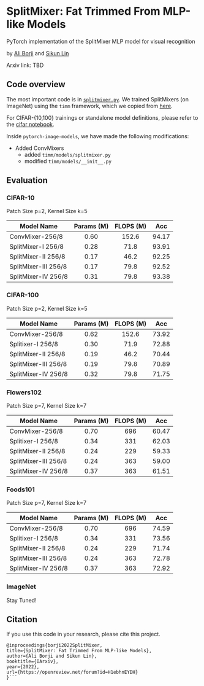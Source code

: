 # SplitMixer: Fat Trimmed From MLP-like Models
PyTorch implementation of the SplitMixer MLP model for visual recognition

by [Ali Borji](https://github.com/aliborji) and [Sikun Lin](https://github.com/sklin93)

Arxiv link: TBD





## Code overview

The most important code is in [`splitmixer.py`](https://github.com/aliborji/splitmixer/blob/main/pytorch-image-models/timm/models/splitmixer.py). We trained SplitMixers (on ImageNet) using the `timm` framework, which we copied from [here](http://github.com/rwightman/pytorch-image-models).

For CIFAR-{10,100} trainings or standalone model definitions, please refer to the [cifar notebook](https://github.com/aliborji/splitmixer/blob/main/splitmixer-cifar.ipynb).

Inside `pytorch-image-models`, we have made the following modifications: 

- Added ConvMixers
  - added `timm/models/splitmixer.py`
  - modified `timm/models/__init__.py`


## Evaluation


### CIFAR-10

Patch Size p=2, Kernel Size k=5


| Model Name | Params (M) | FLOPS (M) | Acc | 
|------------|:-----------:|:----------:|:----------:|
|ConvMixer-256/8|  0.60 | 152.6 | 94.17 |
|SplitMixer-I 256/8|  0.28 | 71.8 | 93.91 |
|SplitMixer-II 256/8|  0.17 | 46.2 | 92.25 |
|SplitMixer-III 256/8|  0.17 | 79.8 | 92.52 |
|SplitMixer-IV 256/8|  0.31 | 79.8 | 93.38 |



### CIFAR-100

Patch Size p=2, Kernel Size k=5


| Model Name | Params (M) | FLOPS (M) | Acc | 
|------------|:-----------:|:----------:|:----------:|
|ConvMixer-256/8|  0.62 | 152.6 | 73.92 |
|Splitixer-I 256/8|  0.30 | 71.9 | 72.88 |
|SplitMixer-II 256/8|  0.19 | 46.2 | 70.44 | 
|SplitMixer-III 256/8|  0.19 | 79.8 | 70.89 |
|SplitMixer-IV 256/8|  0.32 | 79.8 | 71.75 |



### Flowers102

Patch Size p=7, Kernel Size k=7

| Model Name | Params (M) | FLOPS (M) | Acc | 
|------------|:-----------:|:----------:|:----------:|
|ConvMixer-256/8|   0.70  |696 | 60.47 |
|Splitixer-I 256/8| 0.34 |331 | 62.03|
|SplitMixer-II 256/8|  0.24 | 229 | 59.33 |
|SplitMixer-III 256/8|  0.24 | 363 | 59.00 |
|SplitMixer-IV 256/8|   0.37 | 363 | 61.51 |



### Foods101

Patch Size p=7, Kernel Size k=7


| Model Name | Params (M) | FLOPS (M) | Acc | 
|------------|:-----------:|:----------:|:----------:|
|ConvMixer-256/8|   0.70   | 696  |  74.59 | 
|Splitixer-I 256/8|  0.34  |  331  |  73.56  | 
|SplitMixer-II 256/8 | 0.24  |  229  |  71.74   | 
|SplitMixer-III 256/8|  0.24  |  363  |  72.78  | 
|SplitMixer-IV 256/8|   0.37  |  363  |  72.92  | 



### ImageNet

Stay Tuned!





## Citation

If you use this code in your research, please cite this project.

```
@inproceedings{borji2022SplitMixer,
title={SplitMixer: Fat Trimmed From MLP-like Models},
author={Ali Borji and Sikun Lin},
booktitle={IArxiv},
year={2022},
url={https://openreview.net/forum?id=H1ebhnEYDH}
}```

